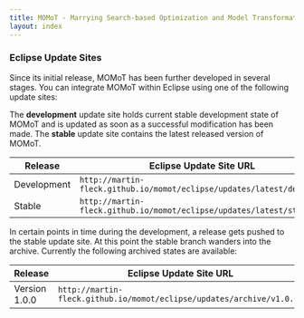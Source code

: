 ```yaml
---
title: MOMoT - Marrying Search-based Optimization and Model Transformation Technology
layout: index
---
```

### Eclipse Update Sites
Since its initial release, MOMoT has been further developed in several stages. 
You can integrate MOMoT within Eclipse using one of the following update sites:

The **development** update site holds current stable development state of MOMoT and is updated as soon as a successful modification has been made.
The **stable** update site contains the latest released version of MOMoT.

| Release | Eclipse Update Site URL |
| --- | --- |
| Development | `http://martin-fleck.github.io/momot/eclipse/updates/latest/develop/` |
| Stable | `http://martin-fleck.github.io/momot/eclipse/updates/latest/stable/` |

In certain points in time during the development, a release gets pushed to the stable update site.
At this point the stable branch wanders into the archive.
Currently the following archived states are available:

| Release | Eclipse Update Site URL |
| --- | --- |
| Version 1.0.0 | `http://martin-fleck.github.io/momot/eclipse/updates/archive/v1.0.0/` |



